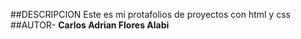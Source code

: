 ##DESCRIPCION
Este es mi protafolios de proyectos con html y css
##AUTOR-
**Carlos Adrian Flores Alabi**
